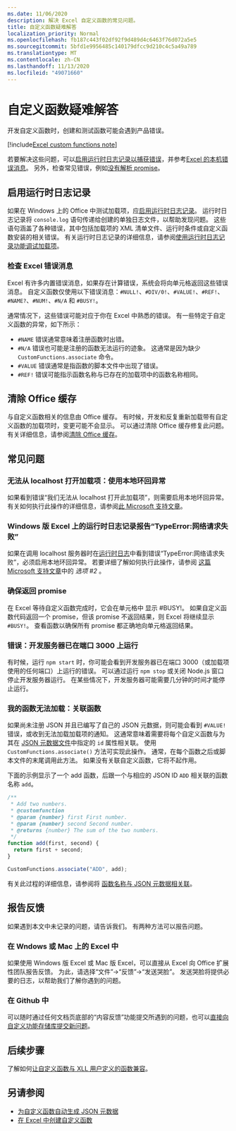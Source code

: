 ```yaml
---
ms.date: 11/06/2020
description: 解决 Excel 自定义函数的常见问题。
title: 自定义函数疑难解答
localization_priority: Normal
ms.openlocfilehash: fb187c443f02df92f9d489d4c6463f76d072a5e5
ms.sourcegitcommit: 5bfd1e9956485c140179dfcc9d210c4c5a49a789
ms.translationtype: MT
ms.contentlocale: zh-CN
ms.lasthandoff: 11/13/2020
ms.locfileid: "49071660"
---
```

# <a name="troubleshoot-custom-functions"></a>自定义函数疑难解答

开发自定义函数时，创建和测试函数可能会遇到产品错误。

[!include[Excel custom functions note](../includes/excel-custom-functions-note.md)]

若要解决这些问题，可以[启用运行时日志记录以捕获错误](#enable-runtime-logging)，并参考[Excel 的本机错误消息](#check-for-excel-error-messages)。 另外，检查常见错误，例如[没有解析 promise](#ensure-promises-return)。

## <a name="enable-runtime-logging"></a>启用运行时日志记录

如果在 Windows 上的 Office 中测试加载项，应[启用运行时日志记录](../testing/runtime-logging.md)。 运行时日志记录将 `console.log` 语句传递给创建的单独日志文件，以帮助发现问题。 这些语句涵盖了各种错误，其中包括加载项的 XML 清单文件、运行时条件或自定义函数安装的相关错误。 有关运行时日志记录的详细信息，请参阅[使用运行时日志记录功能调试加载项](../testing/runtime-logging.md)。

### <a name="check-for-excel-error-messages"></a>检查 Excel 错误消息

Excel 有许多内置错误消息，如果存在计算错误，系统会将向单元格返回这些错误消息。 自定义函数仅使用以下错误消息：`#NULL!`、`#DIV/0!`、`#VALUE!`、`#REF!`、`#NAME?`、`#NUM!`、`#N/A` 和 `#BUSY!`。

通常情况下，这些错误可能对应于你在 Excel 中熟悉的错误。 有一些特定于自定义函数的异常，如下所示：

- `#NAME` 错误通常意味着注册函数时出错。
- `#N/A` 错误也可能是注册的函数无法运行的迹象。 这通常是因为缺少 `CustomFunctions.associate` 命令。
- `#VALUE` 错误通常是指函数的脚本文件中出现了错误。
- `#REF!` 错误可能指示函数名称与已存在的加载项中的函数名称相同。

## <a name="clear-the-office-cache"></a>清除 Office 缓存

与自定义函数相关的信息由 Office 缓存。 有时候，开发和反复重新加载带有自定义函数的加载项时，变更可能不会显示。 可以通过清除 Office 缓存修复此问题。 有关详细信息，请参阅[清除 Office 缓存](../testing/clear-cache.md)。

## <a name="common-issues"></a>常见问题

### <a name="cant-open-add-in-from-localhost-use-a-local-loopback-exception"></a>无法从 localhost 打开加载项：使用本地环回异常

如果看到错误“我们无法从 localhost 打开此加载项”，则需要启用本地环回异常。 有关如何执行此操作的详细信息，请参阅[此 Microsoft 支持文章](https://support.microsoft.com/help/4490419/local-loopback-exemption-does-not-work)。

### <a name="runtime-logging-reports-typeerror-network-request-failed-on-excel-on-windows"></a>Windows 版 Excel 上的运行时日志记录报告“TypeError:网络请求失败”

如果在调用 localhost 服务器时在[运行时日志](custom-functions-troubleshooting.md#enable-runtime-logging)中看到错误“TypeError:网络请求失败”，必须启用本地环回异常。 若要详细了解如何执行此操作，请参阅 [这篇 Microsoft 支持文章](https://support.microsoft.com/help/4490419/local-loopback-exemption-does-not-work)中的 *选项 #2* 。

### <a name="ensure-promises-return"></a>确保返回 promise

在 Excel 等待自定义函数完成时，它会在单元格中 显示 #BUSY!。 如果自定义函数代码返回一个 promise，但该 promise 不返回结果，则 Excel 将继续显示 `#BUSY!`。 查看函数以确保所有 promise 都正确地向单元格返回结果。

### <a name="error-the-dev-server-is-already-running-on-port-3000"></a>错误：开发服务器已在端口 3000 上运行

有时候，运行 `npm start` 时，你可能会看到开发服务器已在端口 3000（或加载项使用的任何端口）上运行的错误。 可以通过运行 `npm stop` 或关闭 Node.js 窗口停止开发服务器运行。 在某些情况下，开发服务器可能需要几分钟的时间才能停止运行。

### <a name="my-functions-wont-load-associate-functions"></a>我的函数无法加载：关联函数

如果尚未注册 JSON 并且已编写了自己的 JSON 元数据，则可能会看到 `#VALUE!` 错误，或收到无法加载加载项的通知。 这通常意味着需要将每个自定义函数与为其在 [JSON 元数据文件](custom-functions-json.md)中指定的 `id` 属性相关联。 使用 `CustomFunctions.associate()` 方法可实现此操作。 通常，在每个函数之后或脚本文件的末尾调用此方法。 如果没有关联自定义函数，它将不起作用。

下面的示例显示了一个 add 函数，后跟一个与相应的 JSON ID `ADD` 相关联的函数名称 `add`。

```js
/**
 * Add two numbers.
 * @customfunction
 * @param {number} first First number.
 * @param {number} second Second number.
 * @returns {number} The sum of the two numbers.
 */
function add(first, second) {
  return first + second;
}

CustomFunctions.associate("ADD", add);
```

有关此过程的详细信息，请参阅将 [函数名称与 JSON 元数据相关联](../excel/custom-functions-json.md#associating-function-names-with-json-metadata)。

## <a name="reporting-feedback"></a>报告反馈

如果遇到本文中未记录的问题，请告诉我们。 有两种方法可以报告问题。

### <a name="in-excel-on-windows-or-mac"></a>在 Wndows 或 Mac 上的 Excel 中

如果使用 Windows 版 Excel 或 Mac 版 Excel，可以直接从 Excel 向 Office 扩展性团队报告反馈。 为此，请选择“文件”->“反馈”->“发送哭脸”。 发送哭脸将提供必要的日志，以帮助我们了解你遇到的问题。

### <a name="in-github"></a>在 Github 中

可以随时通过任何文档页底部的“内容反馈”功能提交所遇到的问题，也可以[直接向自定义功能存储库提交新问题](https://github.com/OfficeDev/Excel-Custom-Functions/issues)。

## <a name="next-steps"></a>后续步骤
了解如何[让自定义函数与 XLL 用户定义的函数兼容](make-custom-functions-compatible-with-xll-udf.md)。

## <a name="see-also"></a>另请参阅

* [为自定义函数自动生成 JSON 元数据](custom-functions-json-autogeneration.md)
* [在 Excel 中创建自定义函数](custom-functions-overview.md)

